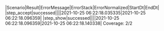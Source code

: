 |Scenario|Result|ErrorMessage|ErrorStack|ErrorNormalized|StartDt|EndDt|
|step_accept|successed||||2021-10-25 06:22:18.035335|2021-10-25 06:22:18.096359|
|step_show|successed||||2021-10-25 06:22:18.096359|2021-10-25 06:22:18.140338|
Coverage: 2/2
